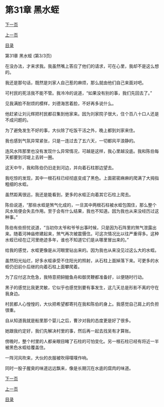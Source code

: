 <h1>第31章    黑水蛭</h1>
            <div><p><a href="./93_%E7%AC%AC32%E7%AB%A0_%E5%A4%A7%E8%84%9A%E5%8D%B0.md">下一页</a></p><p><a href="./91_%E7%AC%AC31%E7%AB%A0_%E9%BB%91%E6%B0%B4%E8%9B%AD.md">上一页</a></p><p><a href="../">目录</a></p></div>
            <div><p>第31章    黑水蛭 (第3/3页)</p><p>在没办法，才来求我。我虽然嘴上答应了他们的请求，可在心里，我却不是这么想的。</p><p>我还是那句话，既然是刘家人自己惹的麻烦，那么就由他们自己来面对吧。</p><p>可村民的死活我不能不管。我冷冷的说道，“如果没有别的事，我们先回去了。”</p><p>见我满脸不耐烦的模样，刘德海苦着脸，不好再多说什么。</p><p>他赶紧让刘元辉把村民都召集到他家来。因为刘家院子很大，住个百八十口人还是不成问题的。</p><p>为了避免发生不好的事，大伙除了吃饭干活之外，晚上都到刘家来住。</p><p>我也感到气氛异常紧张，只是一连过去了五六天，一切都风平浪静的。</p><p>连风水阵那里也没有发现什么异常情况，可越是这样，我心里越没底。我和陈伯每天都要到河堤上去转一圈。</p><p>这天中午，我和陈伯仍旧走到河边，并向着石柱那边望去。</p><p>我吃惊的发现，其中一根石柱已经彻底变成了黑色。上面密密麻麻的爬满了大拇指粗细的水蛭。</p><p>虽然距离很远，我还是能看到，更多的水蛭正向着其它石柱上爬去。</p><p>陈伯说道，“那些水蛭是煞气化成的，一旦其中两根石柱被水蛭包围住，那么整个风水局便会失去作用。至于会有什么结果，我也不知道。因为我也从来没经历过这种事。”</p><p>陈伯有些担忧说道，“当初你太爷和爷爷出事时候，只是因为石阵里的煞气泄露出来。随着河神庙修建起来，煞气再次被震慑住。可这次情况比以往严重得多。这种水蛭已经在辽河里绝迹多年，谁也不知道它们是从哪里冒出来的。”</p><p>给我的感觉，水蛭更像是从河眼里钻出来的。因为我也从来没见过这么大的水蛭。</p><p>虽然阳光灿烂，好多水蛭承受不住阳光的照射，从石柱上面掉落下来。可更多的水蛭仍旧前仆后继的向着石柱上面攀爬着。</p><p>为了应付这次危急，我特意把鲟鳇鱼舟和御灵鞭都准备好，以便随时行动。</p><p>黑子的感觉比我更灵敏，它似乎也感觉到要有事发生，这几天总是形影不离的守在我身边。</p><p>村民都人心惶惶的，大伙把希望都寄托在我和陈伯的身上。我感觉自己肩上的负担很重。</p><p>自从知道我就是船里那个婴儿之后，曹汐对我的态度更是好了很多。</p><p>她跟我约定好，我们先解决村里的事，然后再一起去找吴有才算账。</p><p>傍晚时，整个村里的人都亲眼目睹了石柱的可怕变化。另一根石柱已经有将近一半被黑色水蛭给覆盖住。</p><p>一阵河风吹来，大伙的衣服被吹得噗噗作响。</p><p>同时一股子腥臭的味道远远飘来，像是长期沉在水底的腐肉的味道。</p></div>
            <div><p><a href="./93_%E7%AC%AC32%E7%AB%A0_%E5%A4%A7%E8%84%9A%E5%8D%B0.md">下一页</a></p><p><a href="./91_%E7%AC%AC31%E7%AB%A0_%E9%BB%91%E6%B0%B4%E8%9B%AD.md">上一页</a></p><p><a href="../">目录</a></p></div>